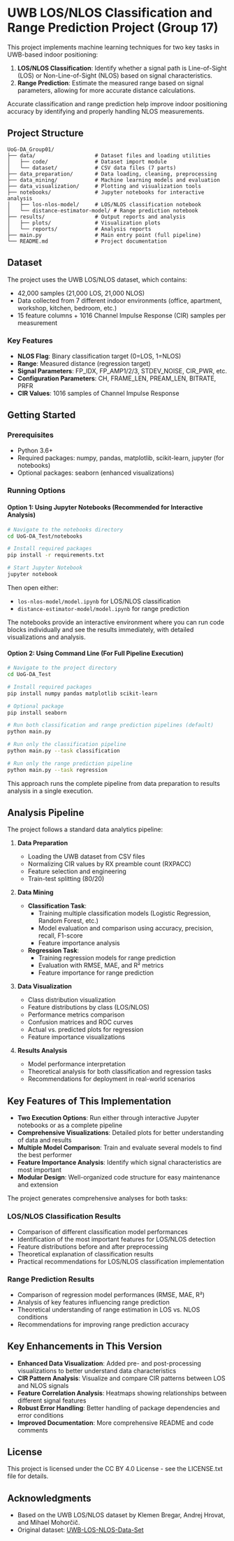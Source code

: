 # UWB LOS/NLOS Classification and Range Prediction Project (Group 17)

This project implements machine learning techniques for two key tasks in UWB-based indoor positioning:

1. **LOS/NLOS Classification**: Identify whether a signal path is Line-of-Sight (LOS) or Non-Line-of-Sight (NLOS) based on signal characteristics.
2. **Range Prediction**: Estimate the measured range based on signal parameters, allowing for more accurate distance calculations.

Accurate classification and range prediction help improve indoor positioning accuracy by identifying and properly handling NLOS measurements.

## Project Structure

```
UoG-DA_Group01/
├── data/                   # Dataset files and loading utilities
│   ├── code/               # Dataset import module
│   └── dataset/            # CSV data files (7 parts)
├── data_preparation/       # Data loading, cleaning, preprocessing
├── data_mining/            # Machine learning models and evaluation
├── data_visualization/     # Plotting and visualization tools
├── notebooks/              # Jupyter notebooks for interactive analysis
│   ├── los-nlos-model/     # LOS/NLOS classification notebook
│   └── distance-estimator-model/ # Range prediction notebook
├── results/                # Output reports and analysis
│   ├── plots/              # Visualization plots
│   └── reports/            # Analysis reports
├── main.py                 # Main entry point (full pipeline)
└── README.md               # Project documentation
```

## Dataset

The project uses the UWB LOS/NLOS dataset, which contains:
- 42,000 samples (21,000 LOS, 21,000 NLOS)
- Data collected from 7 different indoor environments (office, apartment, workshop, kitchen, bedroom, etc.)
- 15 feature columns + 1016 Channel Impulse Response (CIR) samples per measurement

### Key Features
- **NLOS Flag**: Binary classification target (0=LOS, 1=NLOS)
- **Range**: Measured distance (regression target)
- **Signal Parameters**: FP_IDX, FP_AMP1/2/3, STDEV_NOISE, CIR_PWR, etc.
- **Configuration Parameters**: CH, FRAME_LEN, PREAM_LEN, BITRATE, PRFR
- **CIR Values**: 1016 samples of Channel Impulse Response

## Getting Started

### Prerequisites

- Python 3.6+
- Required packages: numpy, pandas, matplotlib, scikit-learn, jupyter (for notebooks)
- Optional packages: seaborn (enhanced visualizations)

### Running Options

#### Option 1: Using Jupyter Notebooks (Recommended for Interactive Analysis)

```bash
# Navigate to the notebooks directory
cd UoG-DA_Test/notebooks

# Install required packages
pip install -r requirements.txt

# Start Jupyter Notebook
jupyter notebook
```

Then open either:
- `los-nlos-model/model.ipynb` for LOS/NLOS classification
- `distance-estimator-model/model.ipynb` for range prediction

The notebooks provide an interactive environment where you can run code blocks individually and see the results immediately, with detailed visualizations and analysis.

#### Option 2: Using Command Line (For Full Pipeline Execution)

```bash
# Navigate to the project directory
cd UoG-DA_Test

# Install required packages
pip install numpy pandas matplotlib scikit-learn

# Optional package
pip install seaborn

# Run both classification and range prediction pipelines (default)
python main.py

# Run only the classification pipeline
python main.py --task classification

# Run only the range prediction pipeline
python main.py --task regression
```

This approach runs the complete pipeline from data preparation to results analysis in a single execution.

## Analysis Pipeline

The project follows a standard data analytics pipeline:

1. **Data Preparation**
   - Loading the UWB dataset from CSV files
   - Normalizing CIR values by RX preamble count (RXPACC)
   - Feature selection and engineering
   - Train-test splitting (80/20)

2. **Data Mining**
   - **Classification Task**:
     - Training multiple classification models (Logistic Regression, Random Forest, etc.)
     - Model evaluation and comparison using accuracy, precision, recall, F1-score
     - Feature importance analysis
   - **Regression Task**:
     - Training regression models for range prediction
     - Evaluation with RMSE, MAE, and R² metrics
     - Feature importance for range prediction

3. **Data Visualization**
   - Class distribution visualization
   - Feature distributions by class (LOS/NLOS)
   - Performance metrics comparison
   - Confusion matrices and ROC curves
   - Actual vs. predicted plots for regression
   - Feature importance visualizations

4. **Results Analysis**
   - Model performance interpretation
   - Theoretical analysis for both classification and regression tasks
   - Recommendations for deployment in real-world scenarios

## Key Features of This Implementation

- **Two Execution Options**: Run either through interactive Jupyter notebooks or as a complete pipeline
- **Comprehensive Visualizations**: Detailed plots for better understanding of data and results
- **Multiple Model Comparison**: Train and evaluate several models to find the best performer
- **Feature Importance Analysis**: Identify which signal characteristics are most important
- **Modular Design**: Well-organized code structure for easy maintenance and extension

The project generates comprehensive analyses for both tasks:

### LOS/NLOS Classification Results
- Comparison of different classification model performances
- Identification of the most important features for LOS/NLOS detection
- Feature distributions before and after preprocessing
- Theoretical explanation of classification results
- Practical recommendations for LOS/NLOS classification implementation

### Range Prediction Results
- Comparison of regression model performances (RMSE, MAE, R²)
- Analysis of key features influencing range prediction
- Theoretical understanding of range estimation in LOS vs. NLOS conditions
- Recommendations for improving range prediction accuracy

## Key Enhancements in This Version

- **Enhanced Data Visualization**: Added pre- and post-processing visualizations to better understand data characteristics
- **CIR Pattern Analysis**: Visualize and compare CIR patterns between LOS and NLOS signals
- **Feature Correlation Analysis**: Heatmaps showing relationships between different signal features
- **Robust Error Handling**: Better handling of package dependencies and error conditions
- **Improved Documentation**: More comprehensive README and code comments

## License

This project is licensed under the CC BY 4.0 License - see the LICENSE.txt file for details.

## Acknowledgments

- Based on the UWB LOS/NLOS dataset by Klemen Bregar, Andrej Hrovat, and Mihael Mohorčič.
- Original dataset: [UWB-LOS-NLOS-Data-Set](https://github.com/ewine-project/UWB-LOS-NLOS-Data-Set)

